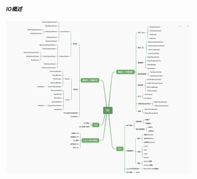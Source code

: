 

##### IO概述



![java-io-overview](IO%20%E6%A6%82%E8%BF%B0.assets/java-io-overview-16565823778214.jpg)